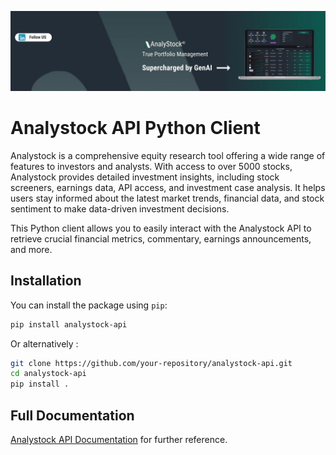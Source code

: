 ![c0](https://github.com/ahgperrin/analystock-api/blob/main/analystock_banner.jpeg)

# Analystock API Python Client

Analystock is a comprehensive equity research tool offering a wide range of features to investors and analysts. With
access to over 5000 stocks, Analystock provides detailed investment insights, including stock screeners, earnings data,
API access, and investment case analysis. It helps users stay informed about the latest market trends, financial data,
and stock sentiment to make data-driven investment decisions.

This Python client allows you to easily interact with the Analystock API to retrieve crucial financial metrics,
commentary, earnings announcements, and more.

## Installation

You can install the package using `pip`:

```bash
pip install analystock-api
```

Or alternatively :

```bash
git clone https://github.com/your-repository/analystock-api.git
cd analystock-api
pip install .
```

## Full Documentation

[Analystock API Documentation](https://www.analystock.ai/base/appendix/api_documentation/) for further reference.